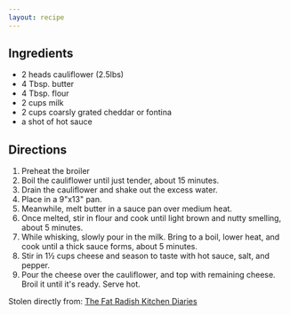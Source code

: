```yaml
---
layout: recipe
---
```


## Ingredients

- 2 heads cauliflower (2.5lbs)
- 4 Tbsp. butter
- 4 Tbsp. flour
- 2 cups milk
- 2 cups coarsly grated cheddar or fontina
- a shot of hot sauce
 
## Directions

1. Preheat the broiler
2. Boil the cauliflower until just tender, about 15 minutes.
3. Drain the cauliflower and shake out the excess water.
4. Place in a 9"x13" pan.
5. Meanwhile, melt butter in a sauce pan over medium heat.
6. Once melted, stir in flour and cook until light brown and nutty smelling, about 5 minutes.
7. While whisking, slowly pour in the milk. Bring to a boil, lower heat, and cook until a thick sauce forms, about 5 minutes.
8. Stir in 1&frac12; cups cheese and season to taste with hot sauce, salt, and pepper.
9. Pour the cheese over the cauliflower, and top with remaining cheese. Broil it until it's ready. Serve hot.

Stolen directly from: [The Fat Radish Kitchen Diaries](http://www.amazon.com/The-Fat-Radish-Kitchen-Diaries/dp/0847843343?tag=food52-20)